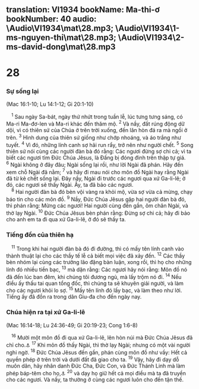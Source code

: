 translation: VI1934
bookName: Ma-thi-ơ 
bookNumber: 40
audio: \Audio\VI1934\mat\28.mp3; \Audio\VI1934\1-ms-nguyen-thi\mat\28.mp3; \Audio\VI1934\2-ms-david-dong\mat\28.mp3
-------

<div class="title"><h1>28</h1><h3>Sự sống lại</h3><p>(Mac 16:1-10; Lu 14:1-12; Gi 20:1-10)</p></div>
<span class="verse mat_28_1"> <sup>1</sup> Sau ngày Sa-bát, ngày thứ nhứt trong tuần lễ, lúc tưng tưng sáng, có Ma-ri Ma-đơ-len và Ma-ri khác đến thăm mộ. </span>
<span class="verse mat_28_2"><sup>2</sup> Và nầy, đất rúng động dữ dội, vì có thiên sứ của Chúa ở trên trời xuống, đến lăn hòn đá ra mà ngồi ở trên. </span>
<span class="verse mat_28_3"><sup>3</sup> Hình dung của thiên sứ giống như chớp nhoáng, và áo trắng như tuyết. </span>
<span class="verse mat_28_4"><sup>4</sup> Vì đó, những lính canh sợ hãi run rẩy, trở nên như người chết. </span>
<span class="verse mat_28_5"><sup>5</sup> Song thiên sứ nói cùng các người đàn bà đó rằng: Các ngươi đừng sợ chi cả; vì ta biết các ngươi tìm Đức Chúa Jêsus, là Đấng bị đóng đinh trên thập tự giá. </span>
<span class="verse mat_28_6"><sup>6</sup> Ngài không ở đây đâu; Ngài sống lại rồi, như lời Ngài đã phán. Hãy đến xem chỗ Ngài đã nằm; </span>
<span class="verse mat_28_7"><sup>7</sup> và hãy đi mau nói cho môn đồ Ngài hay rằng Ngài đã từ kẻ chết sống lại. Đây nầy, Ngài đi trước các ngươi qua xứ Ga-li-lê; ở đó, các ngươi sẽ thấy Ngài. Ấy, ta đã bảo các ngươi. <br/></span>
<span class="verse mat_28_8"> <sup>8</sup> Hai người đàn bà đó bèn vội vàng ra khỏi mộ, vừa sợ vừa cả mừng, chạy báo tin cho các môn đồ. </span>
<span class="verse mat_28_9"><sup>9</sup> Nầy, Đức Chúa Jêsus gặp hai người đàn bà đó, thì phán rằng: Mừng các ngươi! Hai người cùng đến gần, ôm chân Ngài, và thờ lạy Ngài. </span>
<span class="verse mat_28_10"><sup>10</sup> Đức Chúa Jêsus bèn phán rằng: Đừng sợ chi cả; hãy đi bảo cho anh em ta đi qua xứ Ga-li-lê, ở đó sẽ thấy ta. <br/></span>
<div class="title"><h3>Tiếng đồn của thiên hạ</h3></div>
<span class="verse mat_28_11"> <sup>11</sup> Trong khi hai người đàn bà đó đi đường, thì có mấy tên lính canh vào thành thuật lại cho các thầy tế lễ cả biết mọi việc đã xảy đến. </span>
<span class="verse mat_28_12"><sup>12</sup> Các thầy bèn nhóm lại cùng các trưởng lão đặng bàn luận, xong rồi, thì họ cho những lính đó nhiều tiền bạc, </span>
<span class="verse mat_28_13"><sup>13</sup> mà dặn rằng: Các ngươi hãy nói rằng: Môn đồ nó đã đến lúc ban đêm, khi chúng tôi đương ngủ, mà lấy trộm nó đi. </span>
<span class="verse mat_28_14"><sup>14</sup> Nếu điều ấy thấu tai quan tổng đốc, thì chúng ta sẽ khuyên giải người, và làm cho các ngươi khỏi lo sợ. </span>
<span class="verse mat_28_15"><sup>15</sup> Mấy tên lính đó lấy bạc, và làm theo như lời. Tiếng ấy đã đồn ra trong dân Giu-đa cho đến ngày nay. <br/></span>
<div class="title"><h3>Chúa hiện ra tại xứ Ga-li-lê</h3><p>(Mac 16:14-18; Lu 24:36-49; Gi 20:19-23; Cong 1:6-8)</p></div>
<span class="verse mat_28_16"> <sup>16</sup> Mười một môn đồ đi qua xứ Ga-li-lê, lên hòn núi mà Đức Chúa Jêsus đã chỉ cho.<a data-toggle="tooltip" data-placement="bottom" title="Mat 26:32; Mac 14:28">⚓</a></span>
<span class="verse mat_28_17"><sup>17</sup> Khi môn đồ thấy Ngài, thì thờ lạy Ngài; nhưng có một vài người nghi ngờ. </span>
<span class="verse mat_28_18"><sup>18</sup> Đức Chúa Jêsus đến gần, phán cùng môn đồ như vầy: Hết cả quyền phép ở trên trời và dưới đất đã giao cho ta. </span>
<span class="verse mat_28_19"><sup>19</sup> Vậy, hãy đi dạy dỗ muôn dân, hãy nhân danh Đức Cha, Đức Con, và Đức Thánh Linh mà làm phép báp-têm cho họ,<a data-toggle="tooltip" data-placement="bottom" title="Cong 1:8">⚓</a></span>
<span class="verse mat_28_20"><sup>20</sup> và dạy họ giữ hết cả mọi điều mà ta đã truyền cho các ngươi. Và nầy, ta thường ở cùng các ngươi luôn cho đến tận thế. <br/></span>
